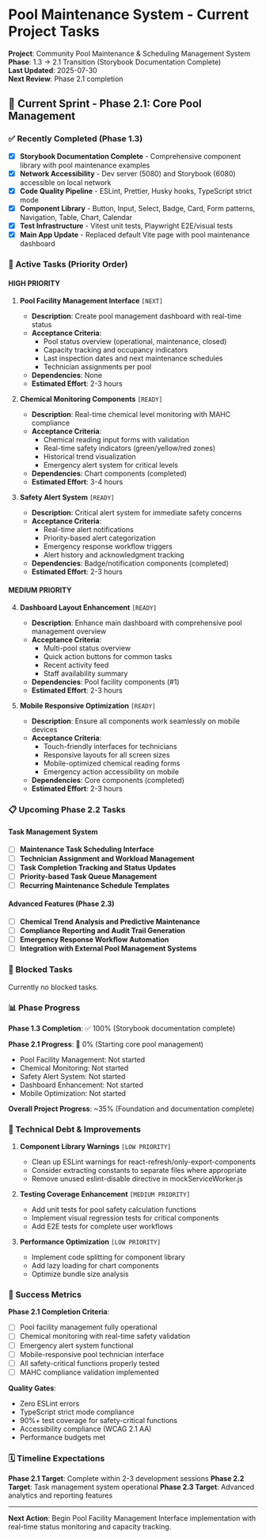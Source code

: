 # Pool Maintenance System - Current Project Tasks

**Project**: Community Pool Maintenance & Scheduling Management System  
**Phase**: 1.3 → 2.1 Transition (Storybook Documentation Complete)  
**Last Updated**: 2025-07-30  
**Next Review**: Phase 2.1 completion

## 🎯 Current Sprint - Phase 2.1: Core Pool Management

### ✅ Recently Completed (Phase 1.3)

- [x] **Storybook Documentation Complete** - Comprehensive component library with pool maintenance examples
- [x] **Network Accessibility** - Dev server (5080) and Storybook (6080) accessible on local network
- [x] **Code Quality Pipeline** - ESLint, Prettier, Husky hooks, TypeScript strict mode
- [x] **Component Library** - Button, Input, Select, Badge, Card, Form patterns, Navigation, Table, Chart, Calendar
- [x] **Test Infrastructure** - Vitest unit tests, Playwright E2E/visual tests
- [x] **Main App Update** - Replaced default Vite page with pool maintenance dashboard

### 🚧 Active Tasks (Priority Order)

#### HIGH PRIORITY

1. **Pool Facility Management Interface** `[NEXT]`
   - **Description**: Create pool management dashboard with real-time status
   - **Acceptance Criteria**:
     - Pool status overview (operational, maintenance, closed)
     - Capacity tracking and occupancy indicators
     - Last inspection dates and next maintenance schedules
     - Technician assignments per pool
   - **Dependencies**: None
   - **Estimated Effort**: 2-3 hours

2. **Chemical Monitoring Components** `[READY]`
   - **Description**: Real-time chemical level monitoring with MAHC compliance
   - **Acceptance Criteria**:
     - Chemical reading input forms with validation
     - Real-time safety indicators (green/yellow/red zones)
     - Historical trend visualization
     - Emergency alert system for critical levels
   - **Dependencies**: Chart components (completed)
   - **Estimated Effort**: 3-4 hours

3. **Safety Alert System** `[READY]`
   - **Description**: Critical alert system for immediate safety concerns
   - **Acceptance Criteria**:
     - Real-time alert notifications
     - Priority-based alert categorization
     - Emergency response workflow triggers
     - Alert history and acknowledgment tracking
   - **Dependencies**: Badge/notification components (completed)
   - **Estimated Effort**: 2-3 hours

#### MEDIUM PRIORITY

4. **Dashboard Layout Enhancement** `[READY]`
   - **Description**: Enhance main dashboard with comprehensive pool management overview
   - **Acceptance Criteria**:
     - Multi-pool status overview
     - Quick action buttons for common tasks
     - Recent activity feed
     - Staff availability summary
   - **Dependencies**: Pool facility components (#1)
   - **Estimated Effort**: 2-3 hours

5. **Mobile Responsive Optimization** `[READY]`
   - **Description**: Ensure all components work seamlessly on mobile devices
   - **Acceptance Criteria**:
     - Touch-friendly interfaces for technicians
     - Responsive layouts for all screen sizes
     - Mobile-optimized chemical reading forms
     - Emergency action accessibility on mobile
   - **Dependencies**: Core components (completed)
   - **Estimated Effort**: 2-3 hours

### 📋 Upcoming Phase 2.2 Tasks

#### Task Management System

- [ ] **Maintenance Task Scheduling Interface**
- [ ] **Technician Assignment and Workload Management**
- [ ] **Task Completion Tracking and Status Updates**
- [ ] **Priority-based Task Queue Management**
- [ ] **Recurring Maintenance Schedule Templates**

#### Advanced Features (Phase 2.3)

- [ ] **Chemical Trend Analysis and Predictive Maintenance**
- [ ] **Compliance Reporting and Audit Trail Generation**
- [ ] **Emergency Response Workflow Automation**
- [ ] **Integration with External Pool Management Systems**

### 🚫 Blocked Tasks

Currently no blocked tasks.

### 📊 Phase Progress

**Phase 1.3 Completion**: ✅ 100% (Storybook documentation complete)

**Phase 2.1 Progress**: 🚧 0% (Starting core pool management)

- Pool Facility Management: Not started
- Chemical Monitoring: Not started
- Safety Alert System: Not started
- Dashboard Enhancement: Not started
- Mobile Optimization: Not started

**Overall Project Progress**: ~35% (Foundation and documentation complete)

### 🔧 Technical Debt & Improvements

1. **Component Library Warnings** `[LOW PRIORITY]`
   - Clean up ESLint warnings for react-refresh/only-export-components
   - Consider extracting constants to separate files where appropriate
   - Remove unused eslint-disable directive in mockServiceWorker.js

2. **Testing Coverage Enhancement** `[MEDIUM PRIORITY]`
   - Add unit tests for pool safety calculation functions
   - Implement visual regression tests for critical components
   - Add E2E tests for complete user workflows

3. **Performance Optimization** `[LOW PRIORITY]`
   - Implement code splitting for component library
   - Add lazy loading for chart components
   - Optimize bundle size analysis

### 🎯 Success Metrics

**Phase 2.1 Completion Criteria**:

- [ ] Pool facility management fully operational
- [ ] Chemical monitoring with real-time safety validation
- [ ] Emergency alert system functional
- [ ] Mobile-responsive pool technician interface
- [ ] All safety-critical functions properly tested
- [ ] MAHC compliance validation implemented

**Quality Gates**:

- Zero ESLint errors
- TypeScript strict mode compliance
- 90%+ test coverage for safety-critical functions
- Accessibility compliance (WCAG 2.1 AA)
- Performance budgets met

### 🗓️ Timeline Expectations

**Phase 2.1 Target**: Complete within 2-3 development sessions
**Phase 2.2 Target**: Task management system operational
**Phase 2.3 Target**: Advanced analytics and reporting features

---

**Next Action**: Begin Pool Facility Management Interface implementation with real-time status monitoring and capacity tracking.
